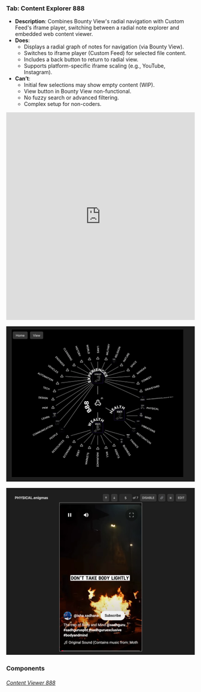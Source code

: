 

### Tab: Content Explorer 888

- **Description**: Combines Bounty View's radial navigation with Custom Feed's iframe player, switching between a radial note explorer and embedded web content viewer.
- **Does**:
    - Displays a radial graph of notes for navigation (via Bounty View).
    - Switches to iframe player (Custom Feed) for selected file content.
    - Includes a back button to return to radial view.
    - Supports platform-specific iframe scaling (e.g., YouTube, Instagram).
- **Can’t**:
    - Initial few selections may show empty content (WIP).
    - View button in Bounty View non-functional.
    - No fuzzy search or advanced filtering.
    - Complex setup for non-coders.


<iframe allowfullscreen src="https://www.youtube.com/embed/0UvjBq09olQ" width="100%" height="555" frameborder="0" allow="accelerometer; autoplay; clipboard-write; encrypted-media; gyroscope; picture-in-picture" >GET PROPER EXPERIENCE ON WWW.BETO.GROUP</iframe>



![bounty_view.webp](/_RESOURCES/IMAGES/bounty_view.webp)


![custom_feed.webp](/_RESOURCES/IMAGES/custom_feed.webp)




### Components


###### [Content Viewer 888](D.q.contentexplorer888.viewer.md)